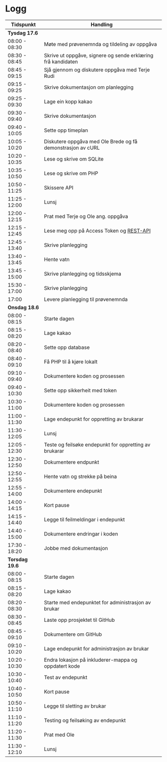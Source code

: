 # Logg

| Tidspunkt        | Handling                                                                                |
| ---------------- | --------------------------------------------------------------------------------------- |
| **Tysdag 17.6**  |
| 08:00 - 08:30    | Møte med prøvenemnda og tildeling av oppgåva                                            |
| 08:30 - 08:45    | Skrive ut oppgåve, signere og sende erklæring frå kandidaten                            |
| 08:45 - 09:15    | Sjå gjennom og diskutere oppgåva med Terje Rudi                                         |
| 09:15 - 09:25    | Skrive dokumentasjon om planlegging                                                     |
| 09:25 - 09:30    | Lage ein kopp kakao                                                                     |
| 09:30 - 09:40    | Skrive dokumentasjon                                                                    |
| 09:40 - 10:05    | Sette opp timeplan                                                                      |
| 10:05 - 10:20    | Diskutere oppgåva med Ole Brede og få demonstrasjon av cURL                             |
| 10:20 - 10:35    | Lese og skrive om SQLite                                                                |
| 10:35 - 10:50    | Lese og skrive om PHP                                                                   |
| 10:50 - 11:25    | Skissere API                                                                            |
| 11:25 - 12:00    | Lunsj                                                                                   |
| 12:00 - 12:15    | Prat med Terje og Ole ang. oppgåva                                                      |
| 12:15 - 12:45    | Lese meg opp på Access Token og [REST-API](https://www.youtube.com/watch?v=lsMQRaeKNDk) |
| 12:45 - 13:40    | Skrive planlegging                                                                      |
| 13:40 - 13:45    | Hente vatn                                                                              |
| 13:45 - 15:00    | Skrive planlegging og tidsskjema                                                        |
| 15:30 - 17:00    | Skrive planlegging                                                                      |
| 17:00            | Levere planlegging til prøvenemnda                                                      |
| **Onsdag 18.6**  |
| 08:00 - 08:15    | Starte dagen                                                                            |
| 08:15 - 08:20    | Lage kakao                                                                              |
| 08:20 - 08:40    | Sette opp database                                                                      |
| 08:40 - 09:10    | Få PHP til å kjøre lokalt                                                               |
| 09:10 - 09:40    | Dokumentere koden og prosessen                                                          |
| 09:40 - 10:30    | Sette opp sikkerheit med token                                                          |
| 10:30 - 11:00    | Dokumentere koden og prosessen                                                          |
| 11:00 - 11:30    | Lage endepunkt for oppretting av brukarar                                               |
| 11:30 - 12:05    | Lunsj                                                                                   |
| 12:05 - 12:30    | Teste og feilsøke endepunkt for oppretting av brukarar                                  |
| 12:30 - 12:50    | Dokumentere endpunkt                                                                    |
| 12:50 - 12:55    | Hente vatn og strekke på beina                                                          |
| 12:55 - 14:00    | Dokumentere endepunkt                                                                   |
| 14:00 - 14:15    | Kort pause                                                                              |
| 14:15 - 14:40    | Legge til feilmeldingar i endepunkt                                                     |
| 14:40 - 15:00    | Dokumentere endringar i koden                                                           |
| 17:30 - 18:20    | Jobbe med dokumentasjon                                                                 |
| **Torsdag 19.6** |
| 08:00 - 08:15    | Starte dagen                                                                            |
| 08:15 - 08:20    | Lage kakao                                                                              |
| 08:20 - 08:30    | Starte med endepunktet for administrasjon av brukar                                     |
| 08:30 - 08:45    | Laste opp prosjektet til GitHub                                                         |
| 08:45 - 09:10    | Dokumentere om GitHub                                                                   |
| 09:10 - 10:20    | Lage endepunkt for administrasjon av brukar                                             |
| 10:20 - 10:30    | Endra lokasjon på inkluderer-mappa og oppdatert kode                                    |
| 10:30 - 10:40    | Test av endepunkt                                                                       |
| 10:40 - 10:50    | Kort pause                                                                              |
| 10:50 - 11:10    | Legge til sletting av brukar                                                            |
| 11:10 - 11:20    | Testing og feilsøking av endepunkt                                                      |
| 11:20 - 11:30    | Prat med Ole                                                                            |
| 11:30 - 12:10    | Lunsj                                                                                   |
